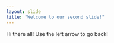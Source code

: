 ```yaml
---
layout: slide
title: "Welcome to our second slide!"
---
```

Hi there all!
Use the left arrow to go back!
